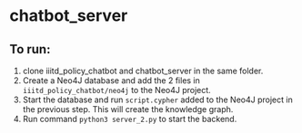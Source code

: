 # chatbot_server

## To run:
1. clone iiitd_policy_chatbot and chatbot_server in the same folder.
2. Create a Neo4J database and add the 2 files in `iiitd_policy_chatbot/neo4j` to the Neo4J project.
3. Start the database and run `script.cypher` added to the Neo4J project in the previous step. This will create the knowledge graph.
4. Run command `python3 server_2.py` to start the backend.
